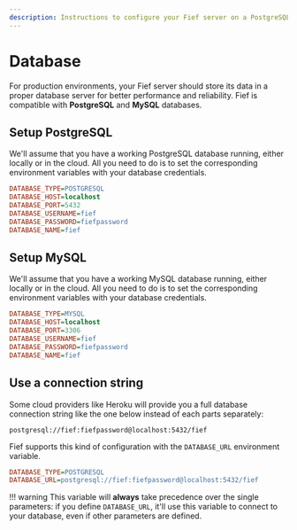 ```yaml
---
description: Instructions to configure your Fief server on a PostgreSQL or MySQL database.
---
```


# Database

For production environments, your Fief server should store its data in a proper database server for better performance and reliability. Fief is compatible with **PostgreSQL** and **MySQL** databases.

## Setup PostgreSQL

We'll assume that you have a working PostgreSQL database running, either locally or in the cloud. All you need to do is to set the corresponding environment variables with your database credentials.

```ini
DATABASE_TYPE=POSTGRESQL
DATABASE_HOST=localhost
DATABASE_PORT=5432
DATABASE_USERNAME=fief
DATABASE_PASSWORD=fiefpassword
DATABASE_NAME=fief
```

## Setup MySQL

We'll assume that you have a working MySQL database running, either locally or in the cloud. All you need to do is to set the corresponding environment variables with your database credentials.

```ini
DATABASE_TYPE=MYSQL
DATABASE_HOST=localhost
DATABASE_PORT=3306
DATABASE_USERNAME=fief
DATABASE_PASSWORD=fiefpassword
DATABASE_NAME=fief
```

## Use a connection string

Some cloud providers like Heroku will provide you a full database connection string like the one below instead of each parts separately:

```
postgresql://fief:fiefpassword@localhost:5432/fief
```

Fief supports this kind of configuration with the `DATABASE_URL` environment variable.

```ini
DATABASE_TYPE=POSTGRESQL
DATABASE_URL=postgresql://fief:fiefpassword@localhost:5432/fief
```

!!! warning
    This variable will **always** take precedence over the single parameters: if you define `DATABASE_URL`, it'll use this variable to connect to your database, even if other parameters are defined.
